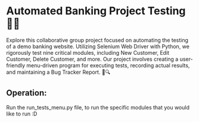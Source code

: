 # **Automated Banking Project Testing** 🏦🤖

Explore this collaborative group project focused on automating the testing of a demo banking website. Utilizing Selenium Web Driver with Python, we rigorously test nine critical modules, including New Customer, Edit Customer, Delete Customer, and more. Our project involves creating a user-friendly menu-driven program for executing tests, recording actual results, and maintaining a Bug Tracker Report. 🚀🔍

## Operation:

Run the run_tests_menu.py file, to run the specific modules that you would like to run :D
